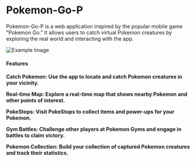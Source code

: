 

<h1>Pokemon-Go-P</h1>
<p>Pokemon-Go-P is a web application inspired by the popular mobile game "Pokemon Go." It allows users to catch virtual Pokemon creatures by exploring the real world and interacting with the app.</p>

<img src="images/example.png" alt="Example Image">

<h4>Features<h4/>
<b>Catch Pokemon:</b>  Use the app to locate and catch Pokemon creatures in your vicinity.
  
<b>Real-time Map:</b> Explore a real-time map that shows nearby Pokemon and other points of interest.
  
<b>PokeStops:</b> Visit PokeStops to collect items and power-ups for your Pokemon.
  
<b>Gym Battles:</b> Challenge other players at Pokemon Gyms and engage in battles to claim victory.
  
<b>Pokemon Collection:</b> Build your collection of captured Pokemon creatures and track their statistics.
